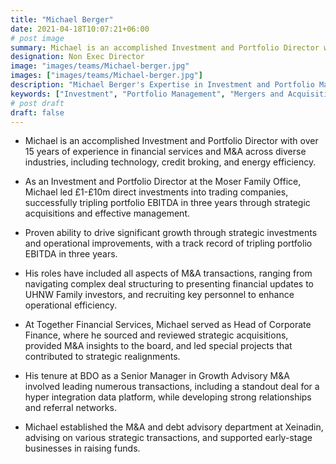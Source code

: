 ```yaml
---
title: "Michael Berger"
date: 2021-04-18T10:07:21+06:00
# post image
summary: Michael is an accomplished Investment and Portfolio Director with over 15 years of experience in financial services and M&A across diverse industries.
designation: Non Exec Director
image: "images/teams/Michael-berger.jpg"
images: ["images/teams/Michael-berger.jpg"]
description: "Michael Berger's Expertise in Investment and Portfolio Management"
keywords: ["Investment", "Portfolio Management", "Mergers and Acquisitions"]
# post draft
draft: false
---
```


- Michael is an accomplished Investment and Portfolio Director with over 15 years of experience in financial services and M&A across diverse industries, including technology, credit broking, and energy efficiency.

- As an Investment and Portfolio Director at the Moser Family Office, Michael led £1-£10m direct investments into trading companies, successfully tripling portfolio EBITDA in three years through strategic acquisitions and effective management.

- Proven ability to drive significant growth through strategic investments and operational improvements, with a track record of tripling portfolio EBITDA in three years.

- His roles have included all aspects of M&A transactions, ranging from navigating complex deal structuring to presenting financial updates to UHNW Family investors, and recruiting key personnel to enhance operational efficiency.

- At Together Financial Services, Michael served as Head of Corporate Finance, where he sourced and reviewed strategic acquisitions, provided M&A insights to the board, and led special projects that contributed to strategic realignments.

- His tenure at BDO as a Senior Manager in Growth Advisory M&A involved leading numerous transactions, including a standout deal for a hyper integration data platform, while developing strong relationships and referral networks.

- Michael established the M&A and debt advisory department at Xeinadin, advising on various strategic transactions, and supported early-stage businesses in raising funds.
